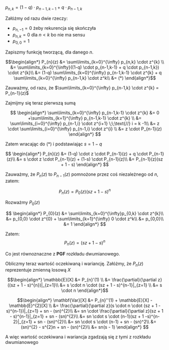 $p_{n,k} = (1-q) \cdot p_{n-1,k-1} + q \cdot p_{n-1,k}$

Załóżmy od razu dwie rzeczy:
- $p_{n,-1} = 0$  żeby rekurencja się skończyła
- $p_{n,k} = 0$ dla $n < k$ bo nie ma sensu 
- $p_{0,0} = 1$

Zapiszmy funkcję tworzącą, dla danego $n$.

<!-- Jeśli ktoś to ściągnie, trzeba przerobić ten ```math ``` na po prostu $$ $$ ale github ma z tym jakiś problem -->
```math
\begin{align*}
P_{n}(z) &= \sum\limits_{k=0}^{\infty} p_{n,k} \cdot z^{k} \\
&= \sum\limits_{k=0}^{\infty}((1-q) \cdot p_{n-1,k-1} + q \cdot p_{n-1,k}) \cdot z^{k}\\
&= (1-q) \sum\limits_{k=0}^{\infty} p_{n-1,k-1} \cdot z^{k}  + q \sum\limits_{k=0}^{\infty} p_{n-1,k} \cdot z^k\\
&= (*)
\end{align*}
```

Zauważmy, od razu, że $\sum\limits_{k=0}^{\infty} p_{n-1,k} \cdot z^{k} = P_{n-1}(z)$

Zajmijmy się teraz pierwszą sumą

$$
\begin{align*}
\sum\limits_{k=0}^{\infty} p_{n-1,k-1} \cdot z^{k} &= 0 +\sum\limits_{k=1}^{\infty} p_{n-1,k-1} \cdot z^{k} \\
&= \sum\limits_{i=0}^{\infty} p_{n-1,i} \cdot z^{i+1} \;\;\text{//} i = k -1\\
&= z \cdot \sum\limits_{i=0}^{\infty} p_{n-1,i} \cdot z^{i} \\
&= z \cdot P_{n-1}(z)
\end{align*}
$$

Zatem wracając do $(*)$ i podstawiając $s = 1- q$

$$
\begin{align*}
P_{n}(z) &= (1-q) \cdot z \cdot P_{n-1}(z) + q \cdot P_{n-1}(z)\\
&= s \cdot z \cdot P_{n-1}(z) + (1-s) \cdot P_{n-1}(z)\\
&= P_{n-1}(z)(sz + 1 - s)
\end{align*}
$$

Zauważmy, że $P_{n}(z)$ to $P_{n-1}(z)$ pomnożone przez coś niezależnego od $n$, zatem:

$$
P_{n}(z) = P_{0}(z)(sz + 1 - s)^{n}
$$

Rozważmy $P_{0}(z)$

$$
\begin{align*}
P_{0}(z) &= \sum\limits_{k=0}^{\infty}p_{0,k} \cdot z^{k}\\
&= p_{0,0} \cdot z^{0} + \sum\limits_{k=1}^{\infty} 0 \cdot z^k\\
&= p_{0,0}\\
&= 1
\end{align*}
$$

Zatem:
$$
P_{n}(z) = (sz + 1 - s)^n
$$

Co jest równoznaczne z **PGF** rozkładu dwumianowego.

Obliczmy teraz wartość oczekiwaną i wariancję. Załóżmy, że $P_{n}(z)$ reprezentuje zmienną losową $X$

```math
\begin{align*}
\mathbb{E}[X] &= P_{n}'(1) \\
&= \frac{\partial}{\partial z}((sz + 1 - s)^{n})|_{z=1}\\
&= s \cdot n \cdot (sz + 1 - s)^{n-1}|_{z=1} \\
&= s \cdot n 
\end{align*}
```

```math
\begin{align*}
\mathbf{Var}[X] &= P_{n}''(1) + \mathbb{E}[X] - \mathbb{E}^{2}[X] \\
&= \frac{\partial}{\partial z}(s \cdot n \cdot (sz + 1 - s)^{n-1})|_{z=1} + sn - (sn)^{2}\\
&= sn \cdot \frac{\partial}{\partial z}(sz + 1 - s)^{n-1}|_{z=1} + sn - (sn)^{2}\\
&= sn \cdot s \cdot (n-1)(sz + 1 -s)^{n-2}|_{z=1} + sn - (sn)^{2}\\
&= sn \cdot s \cdot (n-1) + sn - (sn)^2\\
&= (sn)^{2} - s^{2}n + sn - (sn)^{2}\\
&= sn(s - 1) 
\end{align*} 
```

A więc wartość oczekiwana i wariancja zgadzają się z tymi z rozkładu dwumianowego
